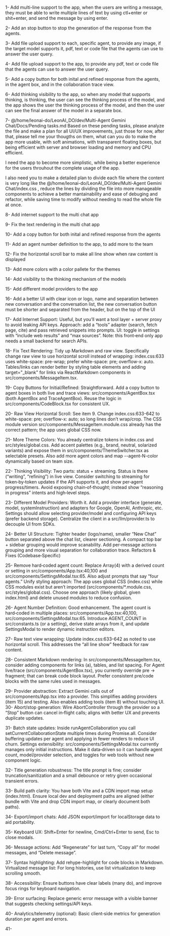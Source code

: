 1- Add multi-line support to the app, when the users are writing a message, they must be able to write multiple lines of text by using ctl+enter or shit+enter, and send the message by using enter.

2- Add an stop button to stop the generation of the response from the agents.

3- Add file upload support to each, specific agent, to provide any image, if the target model supports it, pdf, text or code file that the agents can use to answer the user query.

4- Add file upload support to the app, to provide any pdf, text or code file that the agents can use to answer the user query.

5- Add a copy button for both inital and refined response from the agents, in the agent box, and in the collaboration trace view.

6- Add thinking visibility to the app, so when any model that supports thinking, is thinking, the user can see the thinking process of the model, and the app shows the user the thinking process of the model, and then the user can see the final answer of the model in a separate box.

7- @/home/leonai-do/LeonAI_DO/dev/Multi-Agent Gemini Chat/Docs/Pending tasks.md Based on these pending tasks, please analyze the file and make a plan for all UI/UX improvements, just those for now, after that, please tell me your thougths on them, what can you do to make the app more usable, with soft animations, with transparent floating boxes, but being efficient with server and browser loading and memory and CPU efficient.

I need the app to become more simplistic, while being a better experience for the users throuhout the complete usage of the app.

I also need you to make a detailed plan to divide each file where the content is very long like the @/home/leonai-do/LeonAI_DO/dev/Multi-Agent Gemini Chat/index.css , reduce the lines by dividing the file into more manageable components to achieve a better mantainability and ease of debuging and refactor, while saving time to modify without needing to read the whole file at once.

8- Add internet support to the multi chat app

9- Fix the text rendering in the multi chat app
 
10- Add a copy button for both inital and refined response from the agents

11- Add an agent number definition to the app, to add more to the team

12- Fix the horizontal scroll bar to make all line show when raw content is displayed

13- Add more colors with a color pallete for the themes

14- Add visibility to the thinking mechanism of the models

15- Add different model providers to the app

16- Add a better UI with clear icon or logo, name and separation between new conversation and the conversation list, the new conversation button must be shorter and separated from the header, but on the top of the UI

17- Add Internet Support: Useful, but you’ll want a tool layer + server proxy to avoid leaking API keys. Approach: add a “tools” adapter (search, fetch page, cite) and pass retrieved snippets into prompts. UI: toggle in settings with “include web results” and “max sources”. Note: this front‑end only app needs a small backend for search APIs.

18- Fix Text Rendering: Tidy up Markdown and raw view. Specifically change raw view to use horizontal scroll instead of wrapping: index.css:633 uses white-space: pre-wrap; prefer white-space: pre; overflow-x: auto. Tables/links can render better by styling table elements and adding target="_blank" for links via ReactMarkdown components in src/components/MessageItem.tsx.

19- Copy Buttons for Initial/Refined: Straightforward. Add a copy button to agent boxes in both live and trace views: src/components/AgentBox.tsx (both AgentBox and TraceAgentBox). Reuse the logic in src/components/CodeBlock.tsx for consistent UX.

20- Raw View Horizontal Scroll: See item 9. Change index.css:633-642 to white-space: pre; overflow-x: auto; so long lines don’t wrap/crop. The CSS module version src/components/MessageItem.module.css already has the correct pattern; the app uses global CSS now.

21- More Theme Colors: You already centralize tokens in index.css and src/styles/global.css. Add accent palettes (e.g., brand, neutral, solarized variants) and expose them in src/components/ThemeSwitcher.tsx as selectable presets. Also add more agent colors and map --agent-N-color dynamically based on team size.

22- Thinking Visibility: Two parts: status + streaming. Status is there (“writing”, “refining”) in live view. Consider switching to streaming for token‑by‑token updates if the API supports it, and show per‑agent progress/timers. Avoid exposing chain‑of‑thought; instead show “reasoning in progress” intents and high‑level steps.

23- Different Model Providers: Worth it. Add a provider interface (generate, model, systemInstruction) and adapters for Google, OpenAI, Anthropic, etc. Settings should allow selecting provider/model and configuring API keys (prefer backend storage). Centralize the client in a src/llm/provider.ts to decouple UI from SDKs.

24- Better UI Structure: Tighter header (logo/name), smaller “New Chat” button separated above the chat list, clearer sectioning. A compact top bar + sidebar grouping would improve scanability. Add per‑message actions grouping and more visual separation for collaboration trace.
Refactors & Fixes (Codebase‑Specific)

25- Remove hard‑coded agent count: Replace Array(4) with a derived count or setting in src/components/App.tsx:40,100 and src/components/SettingsModal.tsx:65. Also adjust prompts that say “four agents.”
Unify styling approach: The app uses global CSS (index.css) while CSS modules exist but aren’t imported (src/components/*.module.css, src/styles/global.css). Choose one approach (likely global, given index.html) and delete unused modules to reduce confusion.

26- Agent Number Definition: Good enhancement. The agent count is hard‑coded in multiple places: src/components/App.tsx:40,100, src/components/SettingsModal.tsx:65. Introduce AGENT_COUNT in src/constants.ts (or a setting), derive state arrays from it, and update SettingsModal to render dynamic instruction editors.

27- Raw text view wrapping: Update index.css:633-642 as noted to use horizontal scroll. This addresses the “all line show” feedback for raw content.

28- Consistent Markdown rendering: In src/components/MessageItem.tsx, consider adding components for links (a), tables, and list spacing. For Agent live/trace (src/components/AgentBox.tsx), you currently override pre → fragment; that can break code block layout. Prefer consistent pre/code blocks with the same rules used in messages.

29- Provider abstraction: Extract Gemini calls out of src/components/App.tsx into a provider. This simplifies adding providers (item 15) and testing. Also enables adding tools (item 8) without touching UI.
30- Abort/stop generation: Wire AbortController through the provider so a “Stop” button can cancel in‑flight calls; aligns with better UX and prevents duplicate updates.

31- Batch state updates: Inside runAgentCollaboration you call setCurrentCollaborationState multiple times during Promise.all. Consider buffering updates per agent and applying in fewer renders to reduce UI churn.
Settings extensibility: src/components/SettingsModal.tsx currently manages only initial instructions. Make it data‑driven so it can handle agent count, model/provider selection, and toggles for web tools without new component logic.

32- Title generation robustness: The title prompt is fine; consider truncation/sanitization and a small debounce or retry given occasional transient errors.

33- Build path clarity: You have both Vite and a CDN import map setup (index.html). Ensure local dev and deployment paths are aligned (either bundle with Vite and drop CDN import map, or clearly document both paths).

34- Export/import chats: Add JSON export/import for localStorage data to aid portability.

35- Keyboard UX: Shift+Enter for newline, Cmd/Ctrl+Enter to send, Esc to close modals.

36- Message actions: Add “Regenerate” for last turn, “Copy all” for model messages, and “Delete message”.

37- Syntax highlighting: Add rehype-highlight for code blocks in Markdown.
Virtualized message list: For long histories, use list virtualization to keep scrolling smooth.

38- Accessibility: Ensure buttons have clear labels (many do), and improve focus rings for keyboard navigation.

39- Error surfacing: Replace generic error message with a visible banner that suggests checking settings/API keys.

40- Analytics/telemetry (optional): Basic client‑side metrics for generation duration per agent and errors.

41- 